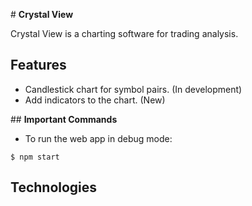 # **Crystal View**

Crystal View is a charting software for trading analysis.

## **Features**

- Candlestick chart for symbol pairs. (In development)
- Add indicators to the chart. (New)

## **Important Commands**

- To run the web app in debug mode:
```
$ npm start
```

## **Technologies**